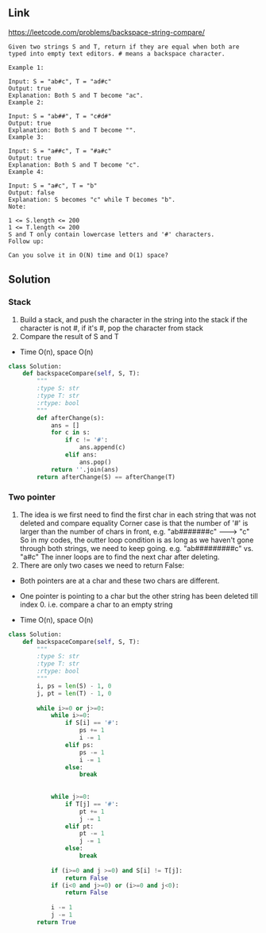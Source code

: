## Link
https://leetcode.com/problems/backspace-string-compare/
```
Given two strings S and T, return if they are equal when both are typed into empty text editors. # means a backspace character.

Example 1:

Input: S = "ab#c", T = "ad#c"
Output: true
Explanation: Both S and T become "ac".
Example 2:

Input: S = "ab##", T = "c#d#"
Output: true
Explanation: Both S and T become "".
Example 3:

Input: S = "a##c", T = "#a#c"
Output: true
Explanation: Both S and T become "c".
Example 4:

Input: S = "a#c", T = "b"
Output: false
Explanation: S becomes "c" while T becomes "b".
Note:

1 <= S.length <= 200
1 <= T.length <= 200
S and T only contain lowercase letters and '#' characters.
Follow up:

Can you solve it in O(N) time and O(1) space?
```
## Solution
### Stack
1. Build a stack, and push the character in the string into the stack if the character is not #, 
if it's #, pop the character from stack
2. Compare the result of S and T
- Time O(n), space O(n)
```python
class Solution:
    def backspaceCompare(self, S, T):
        """
        :type S: str
        :type T: str
        :rtype: bool
        """
        def afterChange(s):
            ans = []
            for c in s:
                if c != '#':
                    ans.append(c)
                elif ans:
                    ans.pop()
            return ''.join(ans)
        return afterChange(S) == afterChange(T)         
```
### Two pointer
1. The idea is we first need to find the first char in each string that was not deleted and compare equality
Corner case is that the number of '#' is larger than the number of chars in front, e.g. "ab#######c" ---> "c"
So in my codes, the outter loop condition is as long as we haven't gone through both strings, 
we need to keep going. e.g. "ab#########c" vs. "a#c"
The inner loops are to find the next char after deleting.
2. There are only two cases we need to return False:
- Both pointers are at a char and these two chars are different.
- One pointer is pointing to a char but the other string has been deleted till index 0. i.e. compare a char to an empty string

- Time O(n), space O(n)
```python
class Solution:
    def backspaceCompare(self, S, T):
        """
        :type S: str
        :type T: str
        :rtype: bool
        """
        i, ps = len(S) - 1, 0
        j, pt = len(T) - 1, 0
        
        while i>=0 or j>=0:
            while i>=0:
                if S[i] == '#':
                    ps += 1
                    i -= 1
                elif ps:
                    ps -= 1
                    i -= 1
                else:
                    break
                
                
            while j>=0:
                if T[j] == '#':
                    pt += 1
                    j -= 1
                elif pt:
                    pt -= 1
                    j -= 1
                else:
                    break
            
            if (i>=0 and j >=0) and S[i] != T[j]:
                return False
            if (i<0 and j>=0) or (i>=0 and j<0):
                return False
            
            i -= 1
            j -= 1
        return True
        
```
